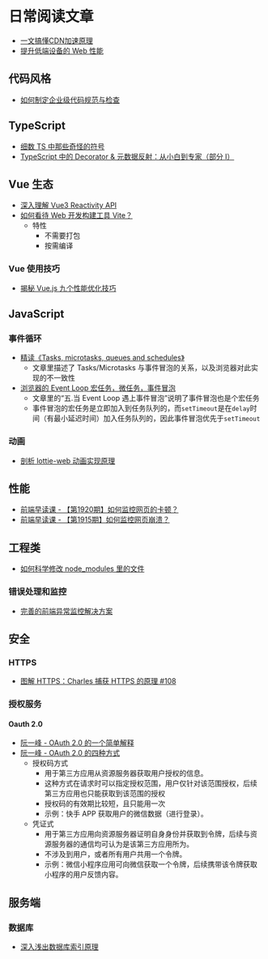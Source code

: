 # 日常阅读文章

- [一文搞懂CDN加速原理](https://mp.weixin.qq.com/s/e-UzhyS_5zs4KYdyu7vSyg)
- [提升低端设备的 Web 性能](https://mp.weixin.qq.com/s/qNA1AIMvcmeQ0RsPd0wmBA)

## 代码风格

- [如何制定企业级代码规范与检查](https://mp.weixin.qq.com/s/qpUlllsMvMH0Gc88QJ66Fg)

## TypeScript

- [细数 TS 中那些奇怪的符号](https://segmentfault.com/a/1190000023943952)
- [TypeScript 中的 Decorator & 元数据反射：从小白到专家（部分 I）](https://zhuanlan.zhihu.com/p/20297283)

## Vue 生态

- [深入理解 Vue3 Reactivity API](https://zhuanlan.zhihu.com/p/146097763)
- [如何看待 Web 开发构建工具 Vite？](https://www.zhihu.com/question/394062839/answer/1496127786)
  - 特性
    - 不需要打包
    - 按需编译

### Vue 使用技巧

- [揭秘 Vue.js 九个性能优化技巧](https://mp.weixin.qq.com/s/iQwTr5T95wPflJMT87ZObg)

## JavaScript

### 事件循环

- [精读《Tasks, microtasks, queues and schedules》](https://github.com/dt-fe/weekly/issues/264)
  - 文章里描述了 Tasks/Microtasks 与事件冒泡的关系，以及浏览器对此实现的不一致性
- [浏览器的 Event Loop 宏任务，微任务，事件冒泡](https://juejin.im/post/6844904152779210766)
  - 文章里的“五.当 Event Loop 遇上事件冒泡”说明了事件冒泡也是个宏任务
  - 事件冒泡的宏任务是立即加入到任务队列的，而`setTimeout`是在`delay`时间（有最小延迟时间）加入任务队列的，因此事件冒泡优先于`setTimeout`

### 动画

- [剖析 lottie-web 动画实现原理](https://juejin.cn/post/6914835547588395022)

## 性能

- [前端早读课 - 【第1920期】如何监控网页的卡顿？](https://mp.weixin.qq.com/s/d-v7QgmP9aGnQr2nbpfzjQ)
- [前端早读课 - 【第1915期】如何监控网页崩溃？](https://mp.weixin.qq.com/s/EscBLM3hAoCrYn9r9zFmng)

## 工程类

- [如何科学修改 node_modules 里的文件](https://mp.weixin.qq.com/s/Cb8iBibs6GjiOY-qWFz6mw)

### 错误处理和监控

- [完善的前端异常监控解决方案](https://cdc.tencent.com/2018/09/13/frontend-exception-monitor-research/)

## 安全

### HTTPS

- [图解 HTTPS：Charles 捕获 HTTPS 的原理 #108](https://github.com/youngwind/blog/issues/108)

### 授权服务

#### Oauth 2.0

- [阮一峰 - OAuth 2.0 的一个简单解释](http://www.ruanyifeng.com/blog/2019/04/oauth_design.html)
- [阮一峰 - OAuth 2.0 的四种方式](http://www.ruanyifeng.com/blog/2019/04/oauth-grant-types.html)
  - 授权码方式
    - 用于第三方应用从资源服务器获取用户授权的信息。
    - 这种方式在请求时可以指定授权范围，用户仅针对该范围授权，后续第三方应用也只能获取到该范围的授权
    - 授权码的有效期比较短，且只能用一次
    - 示例：快手 APP 获取用户的微信数据（进行登录）。
  - 凭证式
    - 用于第三方应用向资源服务器证明自身身份并获取到令牌，后续与资源服务器的通信均可认为是该第三方应用所为。
    - 不涉及到用户，或者所有用户共用一个令牌。
    - 示例：微信小程序应用可向微信获取一个令牌，后续携带该令牌获取小程序的用户反馈内容。

## 服务端

### 数据库

- [深入浅出数据库索引原理](https://zhuanlan.zhihu.com/p/23624390)
